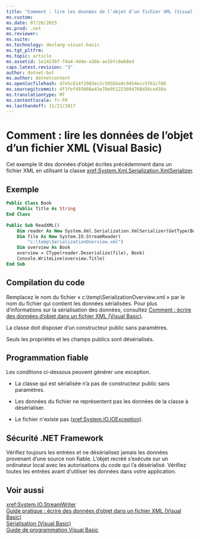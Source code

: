 ```yaml
---
title: "Comment : lire les données de l’objet d’un fichier XML (Visual Basic)"
ms.custom: 
ms.date: 07/20/2015
ms.prod: .net
ms.reviewer: 
ms.suite: 
ms.technology: devlang-visual-basic
ms.tgt_pltfrm: 
ms.topic: article
ms.assetid: 1e1423bf-74a4-4dde-a3bb-ae1bfc0a68ed
caps.latest.revision: "3"
author: dotnet-bot
ms.author: dotnetcontent
ms.openlocfilehash: 47e5c614f2083ec2c595bba9c9454ecc5f61c786
ms.sourcegitcommit: 4f3fef493080a43e70e951223894768d36ce430a
ms.translationtype: MT
ms.contentlocale: fr-FR
ms.lasthandoff: 11/21/2017
---
```

# <a name="how-to-read-object-data-from-an-xml-file-visual-basic"></a>Comment : lire les données de l’objet d’un fichier XML (Visual Basic)
Cet exemple lit des données d’objet écrites précédemment dans un fichier XML en utilisant la classe <xref:System.Xml.Serialization.XmlSerializer>.  
  
## <a name="example"></a>Exemple  
  
```vb  
Public Class Book  
    Public Title As String  
End Class  
  
Public Sub ReadXML()  
    Dim reader As New System.Xml.Serialization.XmlSerializer(GetType(Book))  
    Dim file As New System.IO.StreamReader(  
        "c:\temp\SerializationOverview.xml")  
    Dim overview As Book  
    overview = CType(reader.Deserialize(file), Book)  
    Console.WriteLine(overview.Title)  
End Sub  
```  
  
## <a name="compiling-the-code"></a>Compilation du code  
 Remplacez le nom du fichier « c:\temp\SerializationOverview.xml » par le nom du fichier qui contient les données sérialisées. Pour plus d’informations sur la sérialisation des données, consultez [Comment : écrire des données d’objet dans un fichier XML (Visual Basic)](../../../../visual-basic/programming-guide/concepts/serialization/how-to-write-object-data-to-an-xml-file.md).  
  
 La classe doit disposer d’un constructeur public sans paramètres.  
  
 Seuls les propriétés et les champs publics sont désérialisés.  
  
## <a name="robust-programming"></a>Programmation fiable  
 Les conditions ci-dessous peuvent générer une exception.  
  
-   La classe qui est sérialisée n’a pas de constructeur public sans paramètres.  
  
-   Les données du fichier ne représentent pas les données de la classe à désérialiser.  
  
-   Le fichier n'existe pas (<xref:System.IO.IOException>).  
  
## <a name="net-framework-security"></a>Sécurité .NET Framework  
 Vérifiez toujours les entrées et ne désérialisez jamais les données provenant d’une source non fiable. L’objet recréé s’exécute sur un ordinateur local avec les autorisations du code qui l’a désérialisé. Vérifiez toutes les entrées avant d'utiliser les données dans votre application.  
  
## <a name="see-also"></a>Voir aussi  
 <xref:System.IO.StreamWriter>  
 [Guide pratique : écrire des données d’objet dans un fichier XML (Visual Basic)](../../../../visual-basic/programming-guide/concepts/serialization/how-to-write-object-data-to-an-xml-file.md)  
 [Sérialisation (Visual Basic)](../../../../visual-basic/programming-guide/concepts/serialization/index.md)  
 [Guide de programmation Visual Basic](../../../../visual-basic/programming-guide/index.md)
